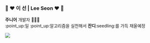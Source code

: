 ### :purple_heart: :heart: 이 선 | Lee Seon :heart: :purple_heart:

<div style="aglin:center">
  <p>
    <b>주니어</b> 개발자 👩🏻‍💻 <br>
    :point_up:일 :point_up:알고리즘을 실천해서 <b>잔디</b>:seedling:를 가득 채울예정
  </p>
</div>

<a href="https://github.com/2SunE"><img src="https://hits.seeyoufarm.com/api/count/incr/badge.svg?url=https%3A%2F%2Fgithub.com%2F2SunE&count_bg=%23D1D3FF&title_bg=%239A92FF&icon=iconify.svg&icon_color=%23FFFFFF&title=2SunE&edge_flat=false"/></a>
